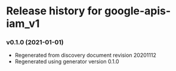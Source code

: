 # Release history for google-apis-iam_v1

### v0.1.0 (2021-01-01)

* Regenerated from discovery document revision 20201112
* Regenerated using generator version 0.1.0

